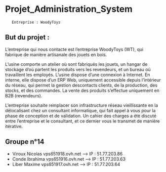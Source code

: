 # Projet_Administration_System


       Entreprise : WoodyToys


## But du projet :

L’entreprise qui nous contacte est l’entreprise WoodyToys (WT), qui fabrique de manière artisanale des jouets en bois.

L’usine comporte un atelier où sont fabriqués les jouets, un hangar de stockage d’où partent les produits vers les revendeurs, et un bureau où travaillent les employés. L’usine dispose d’une connexion à Internet. En interne, elle dispose d’un ERP Web, uniquement accessible depuis l’intérieur du réseau, qui permet la gestion descontacts clients, de la production, des stocks, et des commandes. La vente des produits s’effectue uniquement en B2B (revendeurs).

L’entreprise souhaite remplacer son infrastructure réseau vieillissante en la délocalisant chez un consultant informatique, qui fait appel à vous pour la phase de conception et de validation. Un cahier des charges a été discuté entre l’entreprise et le consultant, et ce dernier vous le transmet de manière itérative.

## Groupe n°14

* Viroux Nicolas vps651918.ovh.net --> IP : 51.77.203.86 
* Conde Ibrahima vps651916.ovh.net --> IP : 51.77.203.63
* Liber Maxime vps651917.ovh.net --> IP : 51.77.203.64

